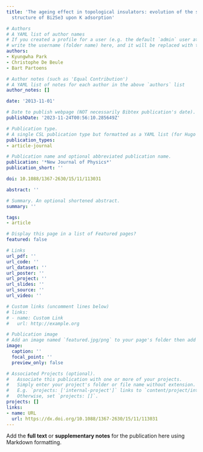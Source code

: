 ```yaml
---
title: 'The ageing effect in topological insulators: evolution of the surface electronic
  structure of Bi2Se3 upon K adsorption'

# Authors
# A YAML list of author names
# If you created a profile for a user (e.g. the default `admin` user at `content/authors/admin/`), 
# write the username (folder name) here, and it will be replaced with their full name and linked to their profile.
authors:
- Kyungwha Park
- Christophe De Beule
- Bart Partoens

# Author notes (such as 'Equal Contribution')
# A YAML list of notes for each author in the above `authors` list
author_notes: []

date: '2013-11-01'

# Date to publish webpage (NOT necessarily Bibtex publication's date).
publishDate: '2023-11-24T00:56:10.285649Z'

# Publication type.
# A single CSL publication type but formatted as a YAML list (for Hugo requirements).
publication_types:
- article-journal

# Publication name and optional abbreviated publication name.
publication: '*New Journal of Physics*'
publication_short: ''

doi: 10.1088/1367-2630/15/11/113031

abstract: ''

# Summary. An optional shortened abstract.
summary: ''

tags:
- article

# Display this page in a list of Featured pages?
featured: false

# Links
url_pdf: ''
url_code: ''
url_dataset: ''
url_poster: ''
url_project: ''
url_slides: ''
url_source: ''
url_video: ''

# Custom links (uncomment lines below)
# links:
# - name: Custom Link
#   url: http://example.org

# Publication image
# Add an image named `featured.jpg/png` to your page's folder then add a caption below.
image:
  caption: ''
  focal_point: ''
  preview_only: false

# Associated Projects (optional).
#   Associate this publication with one or more of your projects.
#   Simply enter your project's folder or file name without extension.
#   E.g. `projects: ['internal-project']` links to `content/project/internal-project/index.md`.
#   Otherwise, set `projects: []`.
projects: []
links:
- name: URL
  url: https://dx.doi.org/10.1088/1367-2630/15/11/113031
---
```


Add the **full text** or **supplementary notes** for the publication here using Markdown formatting.
